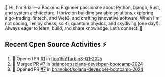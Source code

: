 👋 Hi, I'm Brian—a Backend Engineer passionate about Python, Django, Rust, and system architecture. I thrive on building scalable solutions, exploring algo-trading, fintech, and Web3, and crafting innovative software. When I'm not coding, I enjoy chess, sci-fi, quantum physics, and skydiving (one day!). Always eager to learn, build, and share knowledge. Let’s connect! 🚀

## Recent Open Source Activities ⚡️
<!--START_SECTION:activity-->
1. 💪 Opened PR [#1](https://github.com/fido1hn/Turbin3-Q1-2025/pull/1) in [fido1hn/Turbin3-Q1-2025](https://github.com/fido1hn/Turbin3-Q1-2025)
2. 🎉 Merged PR [#7](https://github.com/brianobot/solana-developer-bootcamp-2024/pull/7) in [brianobot/solana-developer-bootcamp-2024](https://github.com/brianobot/solana-developer-bootcamp-2024)
3. 💪 Opened PR [#7](https://github.com/brianobot/solana-developer-bootcamp-2024/pull/7) in [brianobot/solana-developer-bootcamp-2024](https://github.com/brianobot/solana-developer-bootcamp-2024)
<!--END_SECTION:activity-->

<!--
brianobot/brianobot is a ✨ special ✨ repository because its `README.md` (this file) appears on your GitHub profile.
You can click the Preview link to take a look at your changes.
--->
